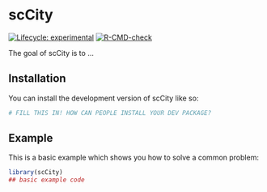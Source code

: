 
# scCity

<!-- badges: start -->
[![Lifecycle: experimental](https://img.shields.io/badge/lifecycle-experimental-orange.svg)](https://lifecycle.r-lib.org/articles/stages.html#experimental)
[![R-CMD-check](https://github.com/drejom/scCity/actions/workflows/R-CMD-check.yaml/badge.svg)](https://github.com/drejom/scCity/actions/workflows/R-CMD-check.yaml)
<!-- badges: end -->

The goal of scCity is to ...

## Installation

You can install the development version of scCity like so:

``` r
# FILL THIS IN! HOW CAN PEOPLE INSTALL YOUR DEV PACKAGE?
```

## Example

This is a basic example which shows you how to solve a common problem:

``` r
library(scCity)
## basic example code
```

